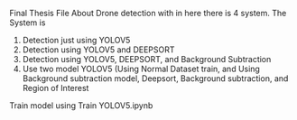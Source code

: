 Final Thesis File About Drone detection with in here there is 4 system.
The System is
1. Detection just using YOLOV5
2. Detection using YOLOV5 and DEEPSORT
3. Detection using YOLOV5, DEEPSORT, and Background Subtraction
4. Use two model YOLOV5 (Using Normal Dataset train, and Using Background subtraction model, Deepsort, Background subtraction, and Region of Interest

Train model using Train YOLOV5.ipynb
